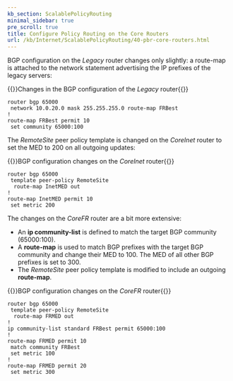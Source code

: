 ```yaml
---
kb_section: ScalablePolicyRouting
minimal_sidebar: true
pre_scroll: true
title: Configure Policy Routing on the Core Routers
url: /kb/Internet/ScalablePolicyRouting/40-pbr-core-routers.html
---
```

BGP configuration on the *Legacy* router changes only slightly: a route-map is attached to the network statement advertising the IP prefixes of the legacy servers:

{{<cc>}}Changes in the BGP configuration of the *Legacy* router{{</cc>}}
```
router bgp 65000
 network 10.0.20.0 mask 255.255.255.0 route-map FRBest
!
route-map FRBest permit 10
 set community 65000:100
```

The *RemoteSite* peer policy template is changed on the *CoreInet* router to set the MED to 200 on all outgoing updates:

{{<cc>}}BGP configuration changes on the *CoreInet* router{{</cc>}}
```
router bgp 65000
 template peer-policy RemoteSite
  route-map InetMED out
!
route-map InetMED permit 10
 set metric 200
```

The changes on the *CoreFR* router are a bit more extensive: 

* An **ip community-list** is defined to match the target BGP community (65000:100).
* A **route-map** is used to match BGP prefixes with the target BGP community and change their MED to 100. The MED of all other BGP prefixes is set to 300.
* The *RemoteSite* peer policy template is modified to include an outgoing **route-map**.

{{<cc>}}BGP configuration changes on the *CoreFR* router{{</cc>}}
```
router bgp 65000
 template peer-policy RemoteSite
  route-map FRMED out
!
ip community-list standard FRBest permit 65000:100
!
route-map FRMED permit 10
 match community FRBest
 set metric 100
!
route-map FRMED permit 20
 set metric 300
```

<!-- end -->
